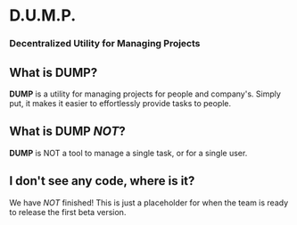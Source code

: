 # D.U.M.P.
### Decentralized Utility for Managing Projects

## What is **DUMP**?
**DUMP** is a utility for managing projects for people and company's. Simply put, it makes it easier to effortlessly provide tasks to people.

## What is **DUMP** *NOT*?
**DUMP** is NOT a tool to manage a single task, or for a single user.

## I don't see any code, where is it?
We have *NOT* finished! This is just a placeholder for when the team is ready to release the first beta version.
